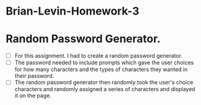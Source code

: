 # Brian-Levin-Homework-3

# Random Password  Generator.


 - [ ] For this assignment. I had to create a random password generator.
 - [ ] The password needed to include prompts  which gave the user choices for how many characters and the types of characters they wanted in their password.
 - [ ] The random password generator then randomly took the user's choice characters and randomly assigned a series of characters and displayed it on the page. 